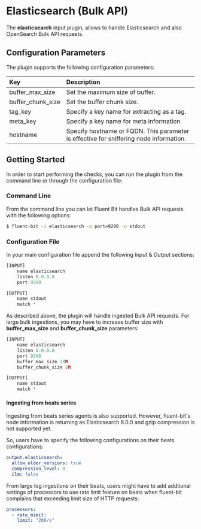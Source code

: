 # Elasticsearch (Bulk API)

The **elasticsearch** input plugin, allows to handle Elasticsearch and also OpenSearch Bulk API requests.

## Configuration Parameters

The plugin supports the following configuration parameters:

| Key | Description |
| :--- | :--- |
| buffer\_max\_size | Set the maximum size of buffer. |
| buffer\_chunk\_size | Set the buffer chunk size. |
| tag\_key | Specify a key name for extracting as a tag. |
| meta\_key | Specify a key name for meta information. |
| hostname | Specify hostname or FQDN. This parameter is effective for sniffering node information. |

## Getting Started

In order to start performing the checks, you can run the plugin from the command line or through the configuration file:

### Command Line

From the command line you can let Fluent Bit handles Bulk API requests with the following options:

```bash
$ fluent-bit -i elasticsearch -p port=9200 -o stdout
```

### Configuration File

In your main configuration file append the following _Input_ & _Output_ sections:

```python
[INPUT]
    name elasticsearch
    listen 0.0.0.0
    port 9200

[OUTPUT]
    name stdout
    match *
```

As described above, the plugin will handle ingested Bulk API requests.
For large bulk ingestions, you may have to increase buffer size with **buffer_max_size** and **buffer_chunk_size** parameters:

```python
[INPUT]
    name elasticsearch
    listen 0.0.0.0
    port 9200
    buffer_max_size 20M
    buffer_chunk_size 5M

[OUTPUT]
    name stdout
    match *
```

#### Ingesting from beats series

Ingesting from beats series agents is also supported.
However, fluent-bit's node information is returning as Elasticsearch 8.0.0 and gzip compression is not supported yet.

So, users have to specify the following configurations on their beats configurations:

```yaml
output.elasticsearch:
  allow_older_versions: true
  compression_level: 0
  ilm: false
```

From large log ingestions on their beats,
users might have to add addtional settings of processors to use rate limit feature on beats
when fluent-bit complains that exceeding limit size of HTTP requests:


```yaml
processors:
  - rate_mimit:
    limit: "200/s"
```

